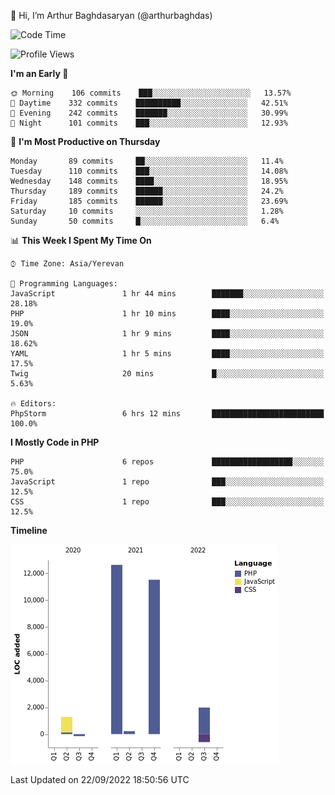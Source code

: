 👋 Hi, I’m Arthur Baghdasaryan (@arthurbaghdas)


<!--START_SECTION:waka-->
![Code Time](http://img.shields.io/badge/Code%20Time-279%20hrs%2013%20mins-blue)

![Profile Views](http://img.shields.io/badge/Profile%20Views-0-blue)

**I'm an Early 🐤** 

```text
🌞 Morning    106 commits    ███░░░░░░░░░░░░░░░░░░░░░░   13.57% 
🌆 Daytime    332 commits    ██████████░░░░░░░░░░░░░░░   42.51% 
🌃 Evening    242 commits    ███████░░░░░░░░░░░░░░░░░░   30.99% 
🌙 Night      101 commits    ███░░░░░░░░░░░░░░░░░░░░░░   12.93%

```
📅 **I'm Most Productive on Thursday** 

```text
Monday       89 commits     ██░░░░░░░░░░░░░░░░░░░░░░░   11.4% 
Tuesday      110 commits    ███░░░░░░░░░░░░░░░░░░░░░░   14.08% 
Wednesday    148 commits    ████░░░░░░░░░░░░░░░░░░░░░   18.95% 
Thursday     189 commits    ██████░░░░░░░░░░░░░░░░░░░   24.2% 
Friday       185 commits    ██████░░░░░░░░░░░░░░░░░░░   23.69% 
Saturday     10 commits     ░░░░░░░░░░░░░░░░░░░░░░░░░   1.28% 
Sunday       50 commits     █░░░░░░░░░░░░░░░░░░░░░░░░   6.4%

```


📊 **This Week I Spent My Time On** 

```text
⌚︎ Time Zone: Asia/Yerevan

💬 Programming Languages: 
JavaScript               1 hr 44 mins        ███████░░░░░░░░░░░░░░░░░░   28.18% 
PHP                      1 hr 10 mins        ████░░░░░░░░░░░░░░░░░░░░░   19.0% 
JSON                     1 hr 9 mins         ████░░░░░░░░░░░░░░░░░░░░░   18.62% 
YAML                     1 hr 5 mins         ████░░░░░░░░░░░░░░░░░░░░░   17.5% 
Twig                     20 mins             █░░░░░░░░░░░░░░░░░░░░░░░░   5.63%

🔥 Editors: 
PhpStorm                 6 hrs 12 mins       █████████████████████████   100.0%

```

**I Mostly Code in PHP** 

```text
PHP                      6 repos             ██████████████████░░░░░░░   75.0% 
JavaScript               1 repo              ███░░░░░░░░░░░░░░░░░░░░░░   12.5% 
CSS                      1 repo              ███░░░░░░░░░░░░░░░░░░░░░░   12.5%

```


**Timeline**

![Chart not found](https://raw.githubusercontent.com/arthurbaghdas/arthurbaghdas/main/charts/bar_graph.png) 


 Last Updated on 22/09/2022 18:50:56 UTC
<!--END_SECTION:waka-->
